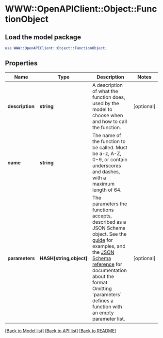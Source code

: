 # WWW::OpenAPIClient::Object::FunctionObject

## Load the model package
```perl
use WWW::OpenAPIClient::Object::FunctionObject;
```

## Properties
Name | Type | Description | Notes
------------ | ------------- | ------------- | -------------
**description** | **string** | A description of what the function does, used by the model to choose when and how to call the function. | [optional] 
**name** | **string** | The name of the function to be called. Must be a-z, A-Z, 0-9, or contain underscores and dashes, with a maximum length of 64. | 
**parameters** | **HASH[string,object]** | The parameters the functions accepts, described as a JSON Schema object. See the [guide](/docs/guides/text-generation/function-calling) for examples, and the [JSON Schema reference](https://json-schema.org/understanding-json-schema/) for documentation about the format.   Omitting &#x60;parameters&#x60; defines a function with an empty parameter list. | [optional] 

[[Back to Model list]](../README.md#documentation-for-models) [[Back to API list]](../README.md#documentation-for-api-endpoints) [[Back to README]](../README.md)


